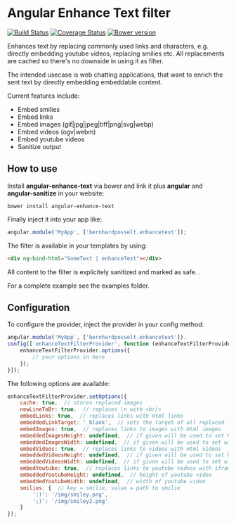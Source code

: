 # Angular Enhance Text filter

[![Build Status](https://travis-ci.org/Raydiation/angular-enhance-text.png?branch=master)](https://travis-ci.org/Raydiation/angular-enhance-text)
[![Coverage Status](https://coveralls.io/repos/Raydiation/angular-enhance-text/badge.png?branch=master)](https://coveralls.io/r/Raydiation/angular-enhance-text?branch=master)
[![Bower version](https://badge.fury.io/bo/angular-enhance-text.png)](http://badge.fury.io/bo/angular-enhance-text)

Enhances text by replacing commonly used links and characters, e.g. directly embedding youtube videos, replacing smilies etc. All replacements are cached so there's no downside in using it as filter.

The intended usecase is web chatting applications, that want to enrich the sent text by directly embedding embeddable content.

Current features include: 

* Embed smilies
* Embed links
* Embed images (gif|jpg|jpeg|tiff|png|svg|webp)
* Embed videos (ogv|webm)
* Embed youtube videos
* Sanitize output


## How to use
Install **angular-enhance-text** via bower and link it plus **angular** and **angular-sanitize** in your website:
    
    bower install angular-enhance-text

Finally inject it into your app like:
    
```javascript
angular.module('MyApp', ['bernhardposselt.enhancetext']);
```

The filter is available in your templates by using:

```html
<div ng-bind-html="SomeText | enhanceText"></div>
```

All content to the filter is explicitely sanitized and marked as safe.
.

For a complete example see the examples folder.

## Configuration

To configure the provider, inject the provider in your config method:
    
```javascript
angular.module('MyApp', ['bernhardposselt.enhancetext']).
config(['enhanceTextFilterProvider', function (enhanceTextFilterProvider) {
    enhanceTextFilterProvider.options({
        // your options in here
    });
}]);
```

The following options are available:

```javascript
enhanceTextFilterProvider.setOptions({
    cache: true,  // stores replaced images
    newLineToBr: true,  // replaces \n with <br/>
    embedLinks: true,  // replaces links with Html links
    embeddedLinkTarget: '_blank',  // sets the target of all replaced links
    embedImages: true,  // replaces links to images with Html images
    embeddedImagesHeight: undefined,  // if given will be used to set height of embedded images
    embeddedImagesWidth: undefined,  // if given will be used to set width of embedded images
    embedVideos: true,  // replaces links to videos with Html videos
    embeddedVideosHeight: undefined,  // if given will be used to set height of embedded videos
    embeddedVideosWidth: undefined,  // if given will be used to set width of embedded videos
    embedYoutube: true,  // replaces links to youtube videos with iframed youtube videos
    embeddedYoutubeHeight: undefined,  // height of youtube video
    embeddedYoutubeWidth: undefined,  // width of youtube video
    smilies: {  // key = smilie, value = path to smilie
        ':)': '/img/smiley.png',
        ';)': '/img/smiley2.png'
    }
});
```
